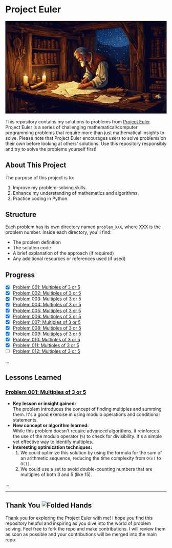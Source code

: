 # Project Euler

<div align="center">
  <img src="project_euler.png" alt="drawing" width="600"/>
</div>

This repository contains my solutions to problems from [Project Euler](https://projecteuler.net/). Project Euler is a series of challenging mathematical/computer programming problems that require more than just mathematical insights to solve. Please note that Project Euler encourages users to solve problems on their own before looking at others' solutions. Use this repository responsibly and try to solve the problems yourself first!  

## About This Project  

The purpose of this project is to:  
1. Improve my problem-solving skills.
2. Enhance my understanding of mathematics and algorithms.
3. Practice coding in Python.  

## Structure  

Each problem has its own directory named `problem_XXX`, where XXX is the problem number. Inside each directory, you'll find:  

- The problem definition 
- The solution code  
- A brief explanation of the approach (if required)  
- Any additional resources or references used (if used)

## Progress  

- [x] [Problem 001: Multiples of 3 or 5](#problem-001-multiples-of-3-or-5)
- [x] [Problem 002: Multiples of 3 or 5](#problem-001-multiples-of-3-or-5)
- [x] [Problem 003: Multiples of 3 or 5](#problem-001-multiples-of-3-or-5)
- [x] [Problem 004: Multiples of 3 or 5](#problem-001-multiples-of-3-or-5)
- [x] [Problem 005: Multiples of 3 or 5](#problem-001-multiples-of-3-or-5)
- [x] [Problem 006: Multiples of 3 or 5](#problem-001-multiples-of-3-or-5)
- [x] [Problem 007: Multiples of 3 or 5](#problem-001-multiples-of-3-or-5)
- [x] [Problem 008: Multiples of 3 or 5](#problem-001-multiples-of-3-or-5)
- [x] [Problem 009: Multiples of 3 or 5](#problem-001-multiples-of-3-or-5)
- [x] [Problem 010: Multiples of 3 or 5](#problem-001-multiples-of-3-or-5)
- [x] [Problem 011: Multiples of 3 or 5](#problem-001-multiples-of-3-or-5)
- [ ] [Problem 012: Multiples of 3 or 5](#problem-001-multiples-of-3-or-5)

...  

## Lessons Learned  

### [Problem 001: Multiples of 3 or 5](problem_001)
- **Key lesson or insight gained:**   
  The problem introduces the concept of finding multiples and summing them. It's a good exercise in using modulo operations and conditional statements.  
- **New concept or algorithm learned:**  
  While this problem doesn't require advanced algorithms, it reinforces the use of the modulo operator (`%`) to check for divisibility. It's a simple yet effective way to identify multiples.  
- **Interesting optimization techniques:**  
  1. We could optimize this solution by using the formula for the sum of an arithmetic sequence, reducing the time complexity from `O(n)` to `O(1)`.  
  2. We could use a set to avoid double-counting numbers that are multiples of both 3 and 5 (like 15).  

...  
<!--  
### [Problem xxx: NAME]
- [Key lesson or insight gained]  
- [New concept or algorithm learned]  
- [Any interesting optimization techniques used]
-->
---

## Thank You <img src="https://raw.githubusercontent.com/Tarikul-Islam-Anik/Animated-Fluent-Emojis/master/Emojis/Hand%20gestures/Folded%20Hands.png" alt="Folded Hands" width="20" height="20" />

Thank you for exploring the Project Euler with me! I hope you find this repository helpful and inspiring as you dive into the world of problem solving. Feel free to fork the repo and make contributions. I will review them as soon as possible and your contributions will be merged into the main repo.
